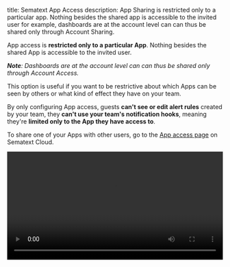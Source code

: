 title: Sematext App Access
description: App Sharing is restricted only to a particular app. Nothing besides the shared app is accessible to the invited user for example, dashboards are at the account level can can thus be shared only through Account Sharing.

App access is **restricted only to a particular App**. Nothing besides the 
shared App is accessible to the invited user. 

*__Note__: Dashboards are at the account level can can thus be shared only through Account Access.*

This option is useful if you want to be restrictive about which Apps can be 
seen by others or what kind of effect they have on your team. 

By only configuring App access, guests **can't see or edit alert rules** created 
by your team, they **can't use your team's notification hooks**, meaning they're 
**limited only to the App they have access to**.

To share one of your Apps with other users, go to the 
[App access page](https://apps.sematext.com/ui/team/accounts) on Sematext Cloud.

<video style="display:block; width:100%; height:auto;" controls autoplay loop>
  <source src="https://cdn.sematext.com/videos/app-access.mp4" type="video/mp4" />
</video>
